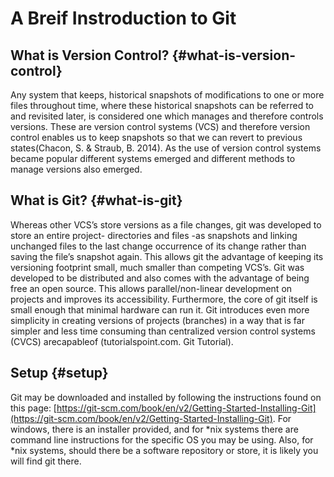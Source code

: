 # A Breif Instroduction to Git

## What is Version Control? {#what-is-version-control}

Any system that keeps, historical snapshots of modifications to one or more files throughout time, where these historical snapshots can be referred to and revisited later, is considered one which manages and therefore controls versions. These are version control systems \(VCS\) and therefore version control enables us to keep snapshots so that we can revert to previous states\(Chacon, S. & Straub, B. 2014\). As the use of version control systems became popular different systems emerged and different methods to manage versions also emerged.

## What is Git? {#what-is-git}

Whereas other VCS’s store versions as a file changes, git was developed to store an entire project- directories and files -as snapshots and linking unchanged files to the last change occurrence of its change rather than saving the file’s snapshot again. This allows git the advantage of keeping its versioning footprint small, much smaller than competing VCS’s. Git was developed to be distributed and also comes with the advantage of being free an open source. This allows parallel/non-linear development on projects and improves its accessibility. Furthermore, the core of git itself is small enough that minimal hardware can run it. Git introduces even more simplicity in creating versions of projects \(branches\) in a way that is far simpler and less time consuming than centralized version control systems \(CVCS\) arecapableof \(tutorialspoint.com. Git Tutorial\).

## Setup {#setup}

Git may be downloaded and installed by following the instructions found on this page: [https://git-scm.com/book/en/v2/Getting-Started-Installing-Git](https://git-scm.com/book/en/v2/Getting-Started-Installing-Git). For windows, there is an installer provided, and for \*nix systems there are command line instructions for the specific OS you may be using. Also, for \*nix systems, should there be a software repository or store, it is likely you will find git there.

